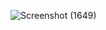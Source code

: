 ![Screenshot (1649)](https://github.com/user-attachments/assets/1d793bca-fc27-480a-9e52-0a2d8d933ec3)
